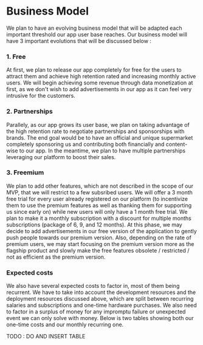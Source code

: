 # Business Model

We plan to have an evolving business model that will be adapted each important threshold our app user base reaches. Our business model will have 3 important evolutions that will be discussed below :

### 1. Free

At first, we plan to release our app completely for free for the users to attract them and achieve high retention rated and increasing monthly active users. We will begin achieving some revenue through data monetization at first, as we don't wish to add advertisements in our app as it can feel very intrusive for the customers.

### 2. Partnerships

Parallely, as our app grows its user base, we plan on taking advantage of the high retention rate to negotiate partnerships and sponsorships with brands. The end goal would be to have an official and unique supermarket completely sponsoring us and contributing both financially and content-wise to our app. In the meantime, we plan to have multiple partnerships leveraging our platform to boost their sales. 

### 3. Freemium

We plan to add other features, which are not described in the scope of our MVP, that we will restrict to a few subsribed users. We will offer a 3 month free trial for every user already registered on our platform (to incentivize them to use the premium features as well as thanking them for supporting us since early on) while new users will only have a 1 month free trial. We plan to make it a monthly subscription with a discount for multiple months subscriptions (package of 6, 9, and 12 months). At this phase, we may decide to add advertisements in our free version of the application to gently push people towards our premium version. Also, depending on the rate of premium users, we may start focusing on the premium version more as the flagship product and slowly make the free features obsolete / restricted / not as efficient as the premium version.

### Expected costs 
We also have several expected costs to factor in, most of them being recurrent. We have to take into account the development resources and the deployment resources discussed above, which are split between recurring salaries and subscriptions and one-time hardware purchases. We also need to factor in a surplus of money for any impromptu failure or unexpected event we can only solve with money. Below is two tables showing both our one-time costs and our monthly recurring one.

TODO : DO AND INSERT TABLE